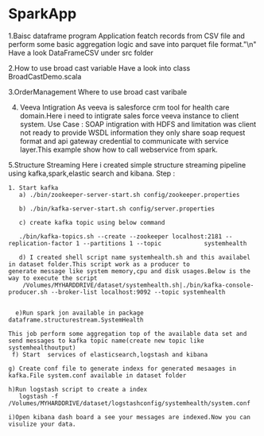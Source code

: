 # SparkApp
1.Baisc dataframe program
  Application featch records from CSV file and perform some basic aggregation logic and save into parquet file format."\n"
   Have a look DataFrameCSV under src folder 

2.How to  use broad cast variable
 Have a look into class BroadCastDemo.scala 
 
3.OrderManagement
 Where to use broad cast varibale
 
4. Veeva Intigration
    As veeva is salesforce  crm tool for health care domain.Here i need to intigrate sales force veeva instance to client system.
    Use Case : SOAP intigration with HDFS and limitation was client not ready to provide WSDL information they only share soap request format and api gateway credential to communicate with service layer.This example show how to call webservice  from spark.
    
5.Structure Streaming 
   Here i created simple structure streaming pipeline using kafka,spark,elastic search and kibana.
   Step :
   
    1. Start kafka 
       a) ./bin/zookeeper-server-start.sh config/zookeeper.properties
       
       b) ./bin/kafka-server-start.sh config/server.properties
       
       c) create kafka topic using below command 
       
       ./bin/kafka-topics.sh --create --zookeeper localhost:2181 --replication-factor 1 --partitions 1 --topic            systemhealth
       
       d) I created shell script name systemhealth.sh and this availabel in dataset folder.This script work as a producer to             generate message like system memory,cpu and disk usages.Below is the way to execute the script
        /Volumes/MYHARDDRIVE/dataset/systemhealth.sh|./bin/kafka-console-producer.sh --broker-list localhost:9092 --topic systemhealth
    
    
      e)Run spark jon available in package dataframe.structurestream.SystemHealth
    
    This job perform some aggregation top of the available data set and send messages to kafka topic name(create new topic like systemhealthoutput)
     f) Start  services of elasticsearch,logstash and kibana
    
    g) Create conf file to generate indexs for generated mesaages in kafka.File system.conf available in dataset folder
    
    h)Run logstash script to create a index
       logstash -f /Volumes/MYHARDDRIVE/dataset/logstashconfig/systemhealth/system.conf
    
    i)Open kibana dash board a see your messages are indexed.Now you can visulize your data.  
        
